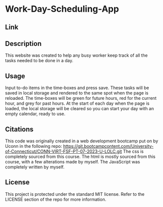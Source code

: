 # Work-Day-Scheduling-App


## Link


## Description

This website was created to help any busy worker keep track of all the tasks needed to be done in a day. 


## Usage

Input to-do items in the time-boxes and press save. These tasks will be saved in local storage and rendered to the same spot when the page is reloaded. The time-boxes will be green for future hours, red for the current hour, and grey for past hours. At the start of each day when the page is loaded, the local storage will be cleared so you can start your day with an empty calendar, ready to use.

## Citations

This code was originally created in a web development bootcamp put on by Uconn in the following repo: https://git.bootcampcontent.com/University-of-Connecticut/CONN-VIRT-FSF-PT-07-2023-U-LOLC.git
The css is completely sourced from this course. The html is mostly sourced from this course, with a few alterations made by myself. The JavaScript was completely written by myself.

## License

This project is protected under the standard MIT license. Refer to the LICENSE section of the repo for more information.

